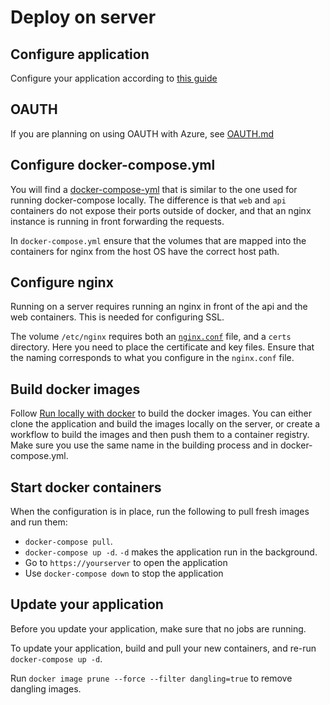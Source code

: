 # Deploy on server

## Configure application

Configure your application according to [this guide](../README.md#deploy-and-run-witsml-explorer)

## OAUTH

If you are planning on using OAUTH with Azure, see [OAUTH.md](../../Docs/OAUTH.md)

## Configure docker-compose.yml

You will find a [docker-compose-yml](./docker-compose.yml) that is similar to the one used for running docker-compose locally. The difference is that `web` and `api` containers do not expose their ports outside of docker, and that an nginx instance is running in front forwarding the requests.

In `docker-compose.yml` ensure that the volumes that are mapped into the containers for nginx from the host OS have the correct host path.

## Configure nginx

Running on a server requires running an nginx in front of the api and the web containers. This is needed for configuring SSL.

The volume `/etc/nginx` requires both an [`nginx.conf`](nginx.conf) file, and a `certs` directory. Here you need to place the certificate and key files. Ensure that the naming corresponds to what you configure in the `nginx.conf` file.

## Build docker images

Follow [Run locally with docker](../README.md#build-frontend-and-backend-images) to build the docker images. You can either clone the application and build the images locally on the server, or create a workflow to build the images and then push them to a container registry. Make sure you use the same name in the building process and in docker-compose.yml.

## Start docker containers

When the configuration is in place, run the following to pull fresh images and run them:
* `docker-compose pull`.
* `docker-compose up -d`. `-d` makes the application run in the background.
* Go to `https://yourserver` to open the application
* Use `docker-compose down` to stop the application

## Update your application

Before you update your application, make sure that no jobs are running.

To update your application, build and pull your new containers, and re-run `docker-compose up -d`.

Run `docker image prune --force --filter dangling=true` to remove dangling images.
